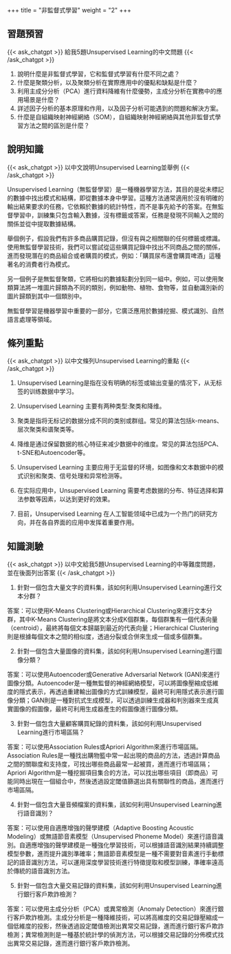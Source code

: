 +++
title = "非監督式學習"
weight = "2"
+++
## 習題預習
{{< ask_chatgpt >}}
給我5題Unsupervised Learning的中文問題
{{< /ask_chatgpt >}}

1. 說明什麼是非監督式學習，它和監督式學習有什麼不同之處？
2. 什麼是聚類分析，以及聚類分析在實際應用中的優點和缺點是什麼？
3. 利用主成分分析（PCA）進行資料降維有什麼優勢，主成分分析在實務中的應用場景是什麼？
4. 詳述因子分析的基本原理和作用，以及因子分析可能遇到的問題和解決方案。
5. 什麼是自組織映射神經網絡（SOM），自組織映射神經網絡與其他非監督式學習方法之間的區別是什麼？   

## 說明知識
{{< ask_chatgpt >}}
以中文說明Unsupervised Learning並舉例
{{< /ask_chatgpt >}}

Unsupervised Learning（無監督學習）是一種機器學習方法，其目的是從未標記的數據中找出模式和結構，即從數據本身中學習。這種方法通常適用於沒有明確的輸出結果要求的任務，它依賴於數據的統計特性，而不是事先給予的答案。在無監督學習中，訓練集只包含輸入數據，沒有標籤或答案，任務是發現不同輸入之間的關係並從中提取數據結構。

舉個例子，假設我們有許多商品購買記錄，但沒有與之相關聯的任何標籤或標識。使用無監督學習技術，我們可以嘗試從這些購買記錄中找出不同商品之間的關係，進而發現潛在的商品組合或者購買的模式，例如：「購買尿布還會購買啤酒」這種著名的消費者行為模式。

另一個例子是無監督聚類，它將相似的數據點劃分到同一組中。例如，可以使用聚類算法將一堆圖片歸類為不同的類別，例如動物、植物、食物等，並自動識別新的圖片歸類到其中一個類別中。

無監督學習是機器學習中重要的一部分，它廣泛應用於數據挖掘、模式識別、自然語言處理等領域。   

## 條列重點
{{< ask_chatgpt >}}
以中文條列Unsupervised Learning的重點
{{< /ask_chatgpt >}}

1. Unsupervised Learning是指在没有明确的标签或输出变量的情况下，从无标签的训练数据中学习。

2. Unsupervised Learning 主要有两种类型:聚类和降维。

3. 聚类是指将无标记的数据分成不同的类别或群组。常见的算法包括k-means、层次聚类和谱聚类等。

4. 降维是通过保留数据的核心特征来减少数据中的维度。常见的算法包括PCA、t-SNE和Autoencoder等。

5. Unsupervised Learning 主要应用于无监督的环境，如图像和文本数据中的模式识别和聚类、信号处理和异常检测等。

6. 在实际应用中，Unsupervised Learning 需要考虑数据的分布、特征选择和算法参数等因素，以达到更好的效果。

7. 目前，Unsupervised Learning 在人工智能领域中已成为一个热门的研究方向，并在各自界面的应用中发挥着重要作用。   

## 知識測驗
{{< ask_chatgpt >}}
以中文給我5題Unsupervised Learning的中等難度問題，並在後面列出答案
{{< /ask_chatgpt >}}

1. 針對一個包含大量文字的資料集，該如何利用Unsupervised Learning進行文本分群？

答案：可以使用K-Means Clustering或Hierarchical Clustering來進行文本分群，其中K-Means Clustering是將文本分成K個群集，每個群集有一個代表向量（centroid），最終將每個文本歸屬到最近的代表向量；Hierarchical Clustering則是根據每個文本之間的相似度，透過分裂或合併來生成一個或多個群集。

2. 針對一個包含大量圖像的資料集，該如何利用Unsupervised Learning進行圖像分類？

答案：可以使用Autoencoder或Generative Adversarial Network (GAN)來進行圖像分類。Autoencoder是一種無監督的神經網絡模型，可以將圖像壓縮成低維度的隱式表示，再透過重建輸出圖像的方式訓練模型，最終可利用隱式表示進行圖像分類；GAN則是一種對抗式生成模型，可以透過訓練生成器和判別器來生成真實圖像的假圖像，最終可利用生成器產生的假圖像進行圖像分類。

3. 針對一個包含大量顧客購買紀錄的資料集，該如何利用Unsupervised Learning進行市場區隔？

答案：可以使用Association Rules或Apriori Algorithm來進行市場區隔。Association Rules是一種找出購物籃中常一起出現的商品的方法，透過計算商品之間的關聯度和支持度，可找出哪些商品最常一起被買，進而進行市場區隔；Apriori Algorithm是一種挖掘項目集合的方法，可以找出哪些項目（即商品）可能同時出現在一個組合中，然後透過設定閾值篩選出具有關聯性的商品，進而進行市場區隔。

4. 針對一個包含大量音頻檔案的資料集，該如何利用Unsupervised Learning進行語音識別？

答案：可以使用自適應增強的聲學建模（Adaptive Boosting Acoustic Modeling）或無語節音素模型（Unsupervised Phoneme Model）來進行語音識別。自適應增強的聲學建模是一種強化學習技術，可以根據語音識別結果持續調整模型參數，進而提升識別準確率；無語節音素模型是一種不需要對音素進行手動標記的語音識別方法，可以運用深度學習技術進行特徵提取和模型訓練，準確率遠高於傳統的語音識別方法。

5. 針對一個包含大量交易記錄的資料集，該如何利用Unsupervised Learning進行銀行客戶欺詐檢測？

答案：可以使用主成分分析（PCA）或異常檢測（Anomaly Detection）來進行銀行客戶欺詐檢測。主成分分析是一種降維技術，可以將高維度的交易記錄壓縮成一個低維度的投影，然後透過設定閾值檢測出異常交易記錄，進而進行銀行客戶欺詐檢測；異常檢測則是一種基於統計學的偵測方法，可以根據交易記錄的分佈模式找出異常交易記錄，進而進行銀行客戶欺詐檢測。   

